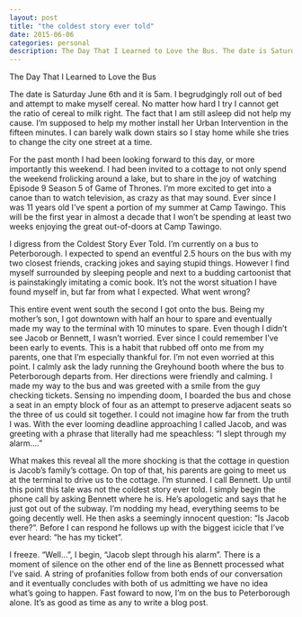 ```yaml
---
layout: post
title: "the coldest story ever told"
date: 2015-06-06
categories: personal
description: The Day That I Learned to Love the Bus. The date is Saturday June 6th and it is 5am. 
---
```


The Day That I Learned to Love the Bus

The date is Saturday June 6th and it is 5am. I begrudgingly roll out of bed and attempt to make myself cereal. No matter how hard I try I cannot get the ratio of cereal to milk right. The fact that I am still asleep did not help my cause. I’m supposed to help my mother install her Urban Intervention in the fifteen minutes. I can barely walk down stairs so I stay home while she tries to change the city one street at a time.

For the past month I had been looking forward to this day, or more importantly this weekend. I had been invited to a cottage to not only spend the weekend frolicking around a lake, but to share in the joy of watching Episode 9 Season 5 of Game of Thrones. I’m more excited to get into a canoe than to watch television, as crazy as that may sound. Ever since I was 11 years old I’ve spent a portion of my summer at Camp Tawingo. This will be the first year in almost a decade that I won’t be spending at least two weeks enjoying the great out-of-doors at Camp Tawingo.

I digress from the Coldest Story Ever Told. I’m currently on a bus to Peterborough. I expected to spend an eventful 2.5 hours on the bus with my two closest friends, cracking jokes and saying stupid things. However I find myself surrounded by sleeping people and next to a budding cartoonist that is painstakingly imitating a comic book. It’s not the worst situation I have found myself in, but far from what I expected. What went wrong?

This entire event went south the second I got onto the bus. Being my mother’s son, I got downtown with half an hour to spare and eventually made my way to the terminal with 10 minutes to spare. Even though I didn’t see Jacob or Bennett, I wasn’t worried. Ever since I could remember I’ve been early to events. This is a habit that rubbed off onto me from my parents, one that I’m especially thankful for. I’m not even worried at this point. I calmly ask the lady running the Greyhound booth where the bus to Peterborough departs from. Her directions were friendly and calming. I made my way to the bus and was greeted with a smile from the guy checking tickets. Sensing no impending doom, I boarded the bus and chose a seat in an empty block of four as an attempt to preserve adjacent seats so the three of us could sit together. I could not imagine how far from the truth I was. With the ever looming deadline approaching I called Jacob, and was greeting with a phrase that literally had me speachless: “I slept through my alarm….”

What makes this reveal all the more shocking is that the cottage in question is Jacob’s family’s cottage. On top of that, his parents are going to meet us at the terminal to drive us to the cottage. I’m stunned. I call Bennett. Up until this point this tale was not the coldest story ever told. I simply begin the phone call by asking Bennett where he is. He’s apologetic and says that he just got out of the subway. I’m nodding my head, everything seems to be going decently well. He then asks a seemingly innocent question: “Is Jacob there?”. Before I can respond he follows up with the biggest icicle that I’ve ever heard: “he has my ticket”.

I freeze. “Well…”, I begin, “Jacob slept through his alarm”. There is a moment of silence on the other end of the line as Bennett processed what I’ve said. A string of profanities follow from both ends of our conversation and it eventually concludes with both of us admitting we have no idea what’s going to happen. Fast foward to now, I’m on the bus to Peterborough alone. It’s as good as time as any to write a blog post.
